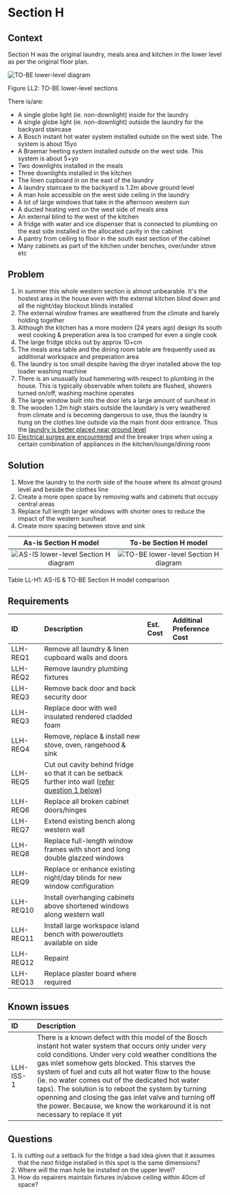 # Section H

## Context

Section H was the original laundry, meals area and kitchen in the lower level as per the original floor plan.

![TO-BE lower-level diagram](Lower-Level-TO-BE-sections.svg)

Figure LL2: TO-BE lower-level sections

There is/are:
* A single globe light (ie. non-downlight) inside for the laundry
* A single globe light (ie. non-downlight) outside the laundry for the backyard staircase
* A Bosch instant hot water system installed outside on the west side. The system is about 15yo 
* A Braemar heeting system installed outside on the west side. This system is about 5+yo 
* Two downlights installed in the meals
* Three downlights installed in the kitchen
* The linen cupboard in on the east of the laundry
* A laundry staircase to the backyard is 1.2m above ground level 
* A man hole accessible on the west side ceiling in the laundry
* A lot of large windows that take in the afternoon western sun
* A ducted heating vent on the west side of meals area 
* An external blind to the west of the kitchen
* A fridge with water and ice dispenser that is connected to plumbing on the east side installed in the allocated cavity in the cabinet
* A pantry from ceiling to floor in the south east section of the cabinet
* Many cabinets as part of the kitchen under benches, over/under stove etc


## Problem

1. In summer this whole western section is almost unbearable. It's the hostest area in the house even with the external kitchen blind down and all the night/day blockout blinds installed
2. The external window frames are weathered from the climate and barely holding together
3. Although the kitchen has a more modern (24 years ago) design its south west cooking & preperation area is too cramped for even a single cook
4. The large fridge sticks out by approx 10+cm 
5. The meals area table and the dining room table are frequently used as additional workspace and preperation area
6. The laundry is too small despite having the dryer installed above the top loader washing machine
7. There is an unusually loud hammering with respect to plumbing in the house. This is typically observable when toilets are flushed, showers turned on/off, washing machine operates
8. The large window built into the door lets a large amount of sun/heat in
9. The wooden 1.2m high stairs outside the laundary is very weathered from climate and is becoming dangerous to use, thus the laundry is hung on the clothes line outside via the main front door entrance. Thus the [laundry is better placed near ground level](./section-A-requirements.md)
10. [Electrical surges are encountered](./section-I-requirements.md) and the breaker trips when using a certain combination of appliances in the kitchen/lounge/dining room


## Solution

1. Move the laundry to the north side of the house where its almost ground level and beside the clothes line
2. Create a more open space by removing walls and cabinets that occupy central areas
3. Replace full length larger windows with shorter ones to reduce the impact of the western sun/heat
4. Create more spacing between stove and sink

|As-is Section H model| To-be Section H model|
|:---:|:---:|
|![AS-IS lower-level Section H diagram](Lower-Level-AS-IS-section-H.svg)|![TO-BE lower-level Section H diagram](Lower-Level-TO-BE-section-H.svg)|

Table LL-H1: AS-IS & TO-BE Section H model comparison


## Requirements

|ID|Description|Est. Cost|Additinal Preference Cost|
|:---|:---|:---|:---|
|LLH-REQ1|Remove all laundry & linen cupboard walls and doors|||
|LLH-REQ2|Remove laundry plumbing fixtures|||
|LLH-REQ3|Remove back door and back security door|||
|LLH-REQ3|Replace door with well insulated rendered cladded foam|||
|LLH-REQ4|Remove, replace & install new stove, oven, rangehood & sink|||
|LLH-REQ5|Cut out cavity behind fridge so that it can be setback further into wall ([refer question 1 below](#Questions))|||
|LLH-REQ6|Replace all broken cabinet doors/hinges|||
|LLH-REQ7|Extend existing bench along western wall|||
|LLH-REQ8|Replace full-length window frames with short and long double glazzed windows|||
|LLH-REQ9|Replace or enhance existing night/day blinds for new window configuration|||
|LLH-REQ10|Install overhanging cabinets above shortened windows along western wall|||
|LLH-REQ11|Install large workspace island bench with poweroutlets available on side|||
|LLH-REQ12|Repaint|||
|LLH-REQ13|Replace plaster board where required|||


## Known issues

|ID|Description|
|:---|:---|
|LLH-ISS-1|There is a known defect with this model of the Bosch instant hot water system that occurs only under very cold conditions. Under very cold weather conditions the gas inlet somehow gets blocked. This starves the system of fuel and cuts all hot water flow to the house (ie. no water comes out of the dedicated hot water taps). The solution is to reboot the system by turning openning and closing the gas inlet valve and turning off the power. Because, we know the workaround it is not necessary to replace it yet|


## Questions

1. Is cutting out a setback for the fridge a bad idea given that it assumes that the next fridge installed in this spot is the same dimensions?
2. Where will the man hole be installed on the upper level?
3. How do repairers maintain fixtures in/above ceiling within 40cm of space?
